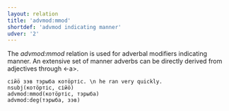 ```yaml
---
layout: relation
title: 'advmod:mmod'
shortdef: 'advmod indicating manner'
udver: '2'
---
```


The _advmod:mmod_ relation is used for adverbal modifiers indicating manner.
An extensive set of manner adverbs can be directly derived from adjectives through <-а>.

~~~ sdparse
сійӧ зэв тэрыба котӧртіс. \n he ran very quickly.
nsubj(котӧртіс, сійӧ)
advmod:mmod(котӧртіс, тэрыба)
advmod:deg(тэрыба, зэв)

~~~

<!-- Interlanguage links updated Út 9. května 2023, 20:03:57 CEST -->
